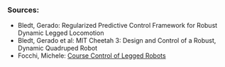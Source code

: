 ### Sources:
   - Bledt, Gerado: Regularized Predictive Control Framework for
Robust Dynamic Legged Locomotion
   - Bledt, Gerado et al: MIT Cheetah 3: Design and Control of a Robust,
Dynamic Quadruped Robot
   - Focchi, Michele: [Course Control of Legged Robots](https://www.youtube.com/user/mfocchichannel/videos)
